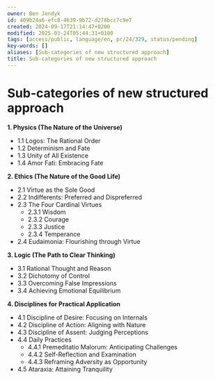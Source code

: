 ```yaml
---
owner: Ben Jendyk
id: 409b24a6-efc8-4639-9b72-d278bcc7c9e7
created: 2024-09-17T21:14:47+0200
modified: 2025-03-24T05:44:31+0100
tags: [access/public, language/en, pr/24/329, status/pending]
key-words: []
aliases: [Sub-categories of new structured approach]
title: Sub-categories of new structured approach
---
```


# Sub-categories of new structured approach

**1. Physics (The Nature of the Universe)**
- 1.1 Logos: The Rational Order
- 1.2 Determinism and Fate
- 1.3 Unity of All Existence
- 1.4 Amor Fati: Embracing Fate

**2. Ethics (The Nature of the Good Life)**
- 2.1 Virtue as the Sole Good
- 2.2 Indifferents: Preferred and Dispreferred
- 2.3 The Four Cardinal Virtues
    - 2.3.1 Wisdom
    - 2.3.2 Courage
    - 2.3.3 Justice
    - 2.3.4 Temperance
- 2.4 Eudaimonia: Flourishing through Virtue

**3. Logic (The Path to Clear Thinking)**
- 3.1 Rational Thought and Reason
- 3.2 Dichotomy of Control
- 3.3 Overcoming False Impressions
- 3.4 Achieving Emotional Equilibrium

**4. Disciplines for Practical Application**
- 4.1 Discipline of Desire: Focusing on Internals
- 4.2 Discipline of Action: Aligning with Nature
- 4.3 Discipline of Assent: Judging Perceptions
- 4.4 Daily Practices
    - 4.4.1 Premeditatio Malorum: Anticipating Challenges
    - 4.4.2 Self-Reflection and Examination
    - 4.4.3 Reframing Adversity as Opportunity
- 4.5 Ataraxia: Attaining Tranquility